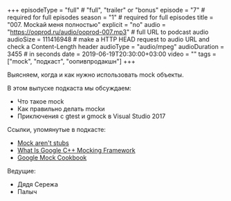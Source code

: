 +++
episodeType = "full" # "full", "trailer" or "bonus"
episode = "7" # required for full episodes
season = "1" # required for full episodes
title = "007. Mockай меня полностью"
explicit = "no"
audio = "https://ooprod.ru/audio/ooprod-007.mp3" # full URL to podcast audio
audioSize = 111416948 # make a HTTP HEAD request to audio URL and check a Content-Length header
audioType = "audio/mpeg"
audioDuration = 3455 # in seconds
date = 2019-06-19T20:30:00+03:00
video = ""
tags = ["mock", "подкаст", "оопивпродакшн"]
+++

Выясняем, когда и как нужно использовать mock объекты.

<!--more-->

В этом выпуске подкаста мы обсуждаем:

- Что такое mock
- Как правильно делать mockи
- Приключения с gtest и gmock в Visual Studio 2017

Ссылки, упомянутые в подкасте:

- [Mock aren't stubs](https://martinfowler.com/articles/mocksArentStubs.html)
- [What Is Google C++ Mocking Framework](https://github.com/google/googletest/blob/master/googlemock/docs/ForDummies.md)
- [Google Mock Cookbook](https://github.com/google/googletest/blob/master/googlemock/docs/CookBook.md)

Ведущие:

- Дядя Сережа
- Палыч
